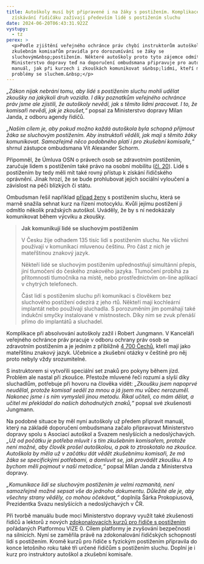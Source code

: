 ```yaml
---
title: Autoškoly musí být připravené i na žáky s postižením. Komplikace při
  získávání řidičáku zažívají především lidé s postižením sluchu
date: 2024-06-20T06:43:31.922Z
vystupy:
  - tz
perex: >
  <p>Podle zjištění veřejného ochránce práv chybí instruktorům autoškol a
  zkušebním komisařům pravidla pro dorozumívání se žáky se
  sluchovým&nbsp;postižením. Některé autoškoly proto tyto zájemce odmítají.
  Ministerstvo dopravy teď na doporučení ombudsmana připravuje pro autoškoly
  manuál, jak při kurzech i zkouškách komunikovat s&nbsp;lidmi, kteří mají
  problémy se sluchem.&nbsp;</p>
---
```

<p><em>&bdquo;Zákon nijak nebrání tomu, aby lidé s&nbsp;postižením sluchu mohli udělat zkoušky na jakýkoli druh vozidla. I díky poznatkům veřejného ochránce práv jsme ale zjistili, že autoškoly nevědí, jak s&nbsp;těmito lidmi pracovat. I to, že komisaři nevědí, jak je zkoušet,&ldquo; </em>popsal za Ministerstvo dopravy Milan Janda, z odboru agendy řidičů.</p>

<p><em>&bdquo;Naším cílem je, aby pokud možno každá autoškola byla schopná přijmout žáka se sluchovým postižením. Aby instruktoři věděli, jak mají s&nbsp;těmito žáky komunikovat. Samozřejmě něco podobného platí i pro zkušební komisaře,&ldquo;</em> shrnul zástupce ombudsmana Vít Alexander Schorm.</p>

<p>Připomněl, že Úmluva OSN o právech osob se zdravotním postižením, zaručuje lidem s postižením také právo na osobní mobilitu (<a href="https://www.zakonyprolidi.cz/ms/2010-10#f5512010">čl. 20</a>). Lidé s postižením by tedy měli mít také rovný přístup k získání řidičského oprávnění. Jinak hrozí, že se bude prohlubovat jejich sociální vyloučení a závislost na péči blízkých či státu.</p>

<p>Ombudsman řešil například <a href="https://eso.ochrance.cz/Nalezene/Edit/10988">případ ženy</a> s&nbsp;postižením sluchu, která se marně snažila sehnat kurz na řízení motocyklu. Kvůli jejímu postižení ji odmítlo několik pražských autoškol. Uváděly, že by s&nbsp;ní nedokázaly komunikovat během výcviku a zkoušky.</p>

<blockquote>
<p><strong>Jak komunikují lidé se sluchovým postižením</strong></p>

<p>V&nbsp;Česku žije odhadem 135 tisíc lidí s postižením sluchu. Ne všichni používají v&nbsp;komunikaci mluvenou češtinu. Pro část z&nbsp;nich je mateřštinou znakový jazyk.</p>

<p>Někteří lidé se sluchovým postižením upřednostňují simultánní přepis, jiní tlumočení do českého znakového jazyka. Tlumočení probíhá za přítomnosti tlumočníka na místě, nebo prostřednictvím on-line aplikací v chytrých telefonech.</p>

<p>Část lidí s&nbsp;postižením sluchu při komunikaci s člověkem bez sluchového postižení odezírá z jeho rtů. Někteří mají kochleární implantát nebo používají sluchadla. S&nbsp;porozuměním jim pomáhají také indukční smyčky instalované v&nbsp;místnostech. Díky nim se zvuk přenáší přímo do implantátů a sluchadel.</p>
</blockquote>

<p>Komplikace při absolvování autoškoly zažil i Robert Jungmann. V&nbsp;Kanceláři veřejného ochránce práv pracuje v&nbsp;odboru ochrany práv osob se zdravotním postižením a je jedním z&nbsp;přibližně <a href="https://www.statistikaamy.cz/wp-content/uploads/2022/08/1804220708.pdf">4 700 Čechů</a>, kteří mají jako mateřštinu znakový jazyk. Učebnice a zkušební otázky v&nbsp;češtině pro něj proto nebyly vždy srozumitelné.</p>

<p>S&nbsp;instruktorem si vytvořili speciální set znaků pro pokyny během jízd. Problém ale nastal při zkoušce. Přestože mluvené řeči rozumí a slyší díky sluchadlům, potřebuje při hovoru na člověka vidět: <em>&bdquo;Zkoušku jsem napoprvé neudělal, protože komisař seděl za mnou a já jsem mu vůbec nerozuměl. Nakonec jsme i s&nbsp;ním vymysleli jinou metodu. Říkal učiteli, co mám dělat, a učitel mi překládal do našich dohodnutých znaků,&ldquo; </em>popsal své zkušenosti Jungmann. &nbsp;</p>

<p>Na podobné situace by měl nyní autoškoly už předem připravit manuál, který na základě doporučení ombudsmana začalo připravovat Ministerstvo dopravy spolu s&nbsp;Asociací autoškol a Svazem neslyšících a nedoslýchavých. <em>&bdquo;Už od počátku je potřeba mluvit i s&nbsp;tím zkušebním komisařem, protože není možné, aby člověk prošel autoškolou, a pak to ztroskotalo na zkoušce. Autoškola by měla už v&nbsp;začátku dát vědět zkušebnímu komisaři, že má žáka se specifickými potřebami, a domluvit se, jak provádět zkoušku. A to bychom měli pojmout v&nbsp;naší metodice,&ldquo;</em> popsal Milan Janda z&nbsp;Ministerstva dopravy.</p>

<p><em>&bdquo;Komunikace lidí se sluchovým postižením je velmi rozmanitá, není samozřejmě možné sepsat vše do jednoho dokumentu. Důležité ale je, aby všechny strany věděly, co mohou očekávat,&ldquo;</em> doplnila Šárka Prokopiusová, Prezidentka Svazu neslyšících a nedoslýchavých v&nbsp;ČR.</p>

<p>Při tvorbě manuálu bude moci Ministerstvo dopravy využít také zkušenosti řidičů a lektorů z nových <a href="https://kurzy.platformavize0.cz/">zdokonalovacích&nbsp;kurzů pro řidiče s&nbsp;postižením</a> pořádaných Platformou VIZE 0. Cílem platformy je zvyšování bezpečnosti na silnicích. Nyní se zaměřila právě na zdokonalování řidičských schopností lidí s postižením. Kromě kurzů pro řidiče s&nbsp;fyzickým postižením připravila do konce letošního roku také tři určené řidičům s&nbsp;postižením sluchu. Doplní je i kurz pro instruktory autoškol a zkušební komisaře.</p>
